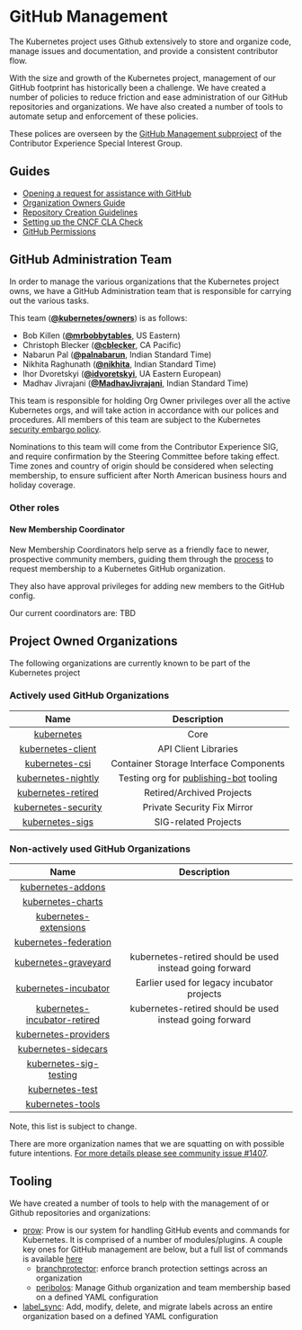 # GitHub Management

The Kubernetes project uses Github extensively to store and organize code,
manage issues and documentation, and provide a consistent contributor flow.

With the size and growth of the Kubernetes project, management of our GitHub
footprint has historically been a challenge. We have created a number of
policies to reduce friction and ease administration of our GitHub repositories
and organizations. We have also created a number of tools to automate setup and
enforcement of these policies.

These polices are overseen by the
[GitHub Management subproject](subproject-responsibilities.md) of the Contributor
Experience Special Interest Group.

## Guides
- [Opening a request for assistance with GitHub](opening-a-request.md)
- [Organization Owners Guide](org-owners-guide.md)
- [Repository Creation Guidelines](kubernetes-repositories.md)
- [Setting up the CNCF CLA Check](setting-up-cla-check.md)
- [GitHub Permissions](permissions.md)

## GitHub Administration Team

In order to manage the various organizations that the Kubernetes project owns,
we have a GitHub Administration team that is responsible for carrying out the
various tasks.

This team (**[@kubernetes/owners](https://github.com/orgs/kubernetes/teams/owners)**) is as follows:
* Bob Killen (**[@mrbobbytables](https://github.com/mrbobbytables)**, US Eastern)
* Christoph Blecker (**[@cblecker](https://github.com/cblecker)**, CA Pacific)
* Nabarun Pal (**[@palnabarun](https://github.com/palnabarun)**, Indian Standard Time)
* Nikhita Raghunath (**[@nikhita](https://github.com/nikhita)**, Indian Standard Time)
* Ihor Dvoretskyi (**[@idvoretskyi](https://github.com/idvoretskyi)**, UA Eastern European)
* Madhav Jivrajani (**[@MadhavJivrajani](https://github.com/MadhavJivrajani)**, Indian Standard Time)

This team is responsible for holding Org Owner privileges over all the active
Kubernetes orgs, and will take action in accordance with our polices and
procedures. All members of this team are subject to the Kubernetes
[security embargo policy].

Nominations to this team will come from the Contributor Experience SIG, and
require confirmation by the Steering Committee before taking effect. Time zones
and country of origin should be considered when selecting membership, to ensure
sufficient after North American business hours and holiday coverage.

### Other roles

#### New Membership Coordinator

New Membership Coordinators help serve as a friendly face to newer, prospective
community members, guiding them through the
[process](new-membership-procedure.md) to request membership to a Kubernetes
GitHub organization.

They also have approval privileges for adding new members to the GitHub config.

Our current coordinators are:
TBD

## Project Owned Organizations

The following organizations are currently known to be part of the Kubernetes
project

### Actively used GitHub Organizations

| Name | Description |
| :--: | :---------: |
| [kubernetes](https://github.com/kubernetes) | Core |
| [kubernetes-client](https://github.com/kubernetes-client) | API Client Libraries |
| [kubernetes-csi](https://github.com/kubernetes-csi) | Container Storage Interface Components |
| [kubernetes-nightly](https://github.com/kubernetes-nightly) | Testing org for [publishing-bot](https://github.com/kubernetes/publishing-bot) tooling |
| [kubernetes-retired](https://github.com/kubernetes-retired) | Retired/Archived Projects |
| [kubernetes-security](https://github.com/kubernetes-security) | Private Security Fix Mirror |
| [kubernetes-sigs](https://github.com/kubernetes-sigs) | SIG-related Projects |

### Non-actively used GitHub Organizations

| Name | Description |
| :--: | :---------: |
| [kubernetes-addons](https://github.com/kubernetes-addons) |  |
| [kubernetes-charts](https://github.com/kubernetes-charts) |  |
| [kubernetes-extensions](https://github.com/kubernetes-extensions) |  |
| [kubernetes-federation](https://github.com/kubernetes-federation) |  |
| [kubernetes-graveyard](https://github.com/kubernetes-graveyard) | kubernetes-retired should be used instead going forward |
| [kubernetes-incubator](https://github.com/kubernetes-incubator) | Earlier used for legacy incubator projects |
| [kubernetes-incubator-retired](https://github.com/kubernetes-incubator-retired) | kubernetes-retired should be used instead going forward |
| [kubernetes-providers](https://github.com/kubernetes-providers) |  |
| [kubernetes-sidecars](https://github.com/kubernetes-sidecars) |  |
| [kubernetes-sig-testing](https://github.com/kubernetes-sig-testing) |  |
| [kubernetes-test](https://github.com/kubernetes-test) |  |
| [kubernetes-tools](https://github.com/kubernetes-tools) |  |

Note, this list is subject to change.

There are more organization names that we are squatting on with possible future
intentions. [For more details please see community issue #1407](https://github.com/kubernetes/community/issues/1407).

## Tooling

We have created a number of tools to help with the management of or Github
repositories and organizations:
- [prow](https://git.k8s.io/test-infra/prow): Prow is our system for handling
  GitHub events and commands for Kubernetes. It is comprised of a number of
  modules/plugins. A couple key ones for GitHub management are below, but a full
  list of commands is available [here](https://go.k8s.io/bot-commands)
  - [branchprotector](https://git.k8s.io/test-infra/prow/cmd/branchprotector):
    enforce branch protection settings across an organization
  - [peribolos](https://git.k8s.io/test-infra/prow/cmd/peribolos): Manage Github
    organization and team membership based on a defined YAML configuration
- [label_sync](https://git.k8s.io/test-infra/label_sync): Add, modify, delete,
  and migrate labels across an entire organization based on a defined YAML
  configuration

[security embargo policy]: https://git.k8s.io/security/private-distributors-list.md#embargo-policy
